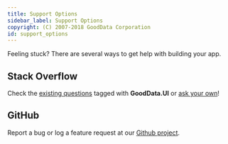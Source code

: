 ```yaml
---
title: Support Options
sidebar_label: Support Options
copyright: (C) 2007-2018 GoodData Corporation
id: support_options
---
```


Feeling stuck? There are several ways to get help with building your app.

## Stack Overflow
Check the [existing questions](https://stackoverflow.com/questions/tagged/gooddata-ui) tagged with **GoodData.UI** or [ask your own](http://stackoverflow.com/questions/ask?tags=gooddata-ui)!

## GitHub
Report a bug or log a feature request at our [Github project](https://github.com/gooddata/gooddata-react-components).
